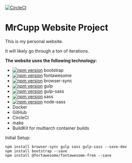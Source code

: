 [![CircleCI](https://circleci.com/gh/IamMrCupp/mrcupp-project/tree/master.svg?style=svg)](https://circleci.com/gh/IamMrCupp/mrcupp-project/tree/master)

# MrCupp Website Project

This is my personal website.

It will likely go through a ton of iterations.

**The website uses the following technology:**
- [![npm version](https://badge.fury.io/js/bootstrap.svg)](https://badge.fury.io/js/bootstrap)  bootstrap
- [![npm version](https://badge.fury.io/js/%40fortawesome%2Ffontawesome-free.svg)](https://badge.fury.io/js/%40fortawesome%2Ffontawesome-free)  fontawesome
- [![npm version](https://badge.fury.io/js/browser-sync.svg)](https://badge.fury.io/js/browser-sync)  browser-sync
- [![npm version](https://badge.fury.io/js/gulp.svg)](https://badge.fury.io/js/gulp)  gulp
- [![npm version](https://badge.fury.io/js/gulp-sass.svg)](https://badge.fury.io/js/gulp-sass)  gulp-sass
- [![npm version](https://badge.fury.io/js/sass.svg)](https://badge.fury.io/js/sass) sass
- [![npm version](https://badge.fury.io/js/node-sass.svg)](https://badge.fury.io/js/node-sass)  node-sass
- Docker
- GitHub
- CircleCI
- make
- BuildKit for multiarch container builds

Initial Setup:
``` 
npm install browser-sync gulp sass gulp-sass --save-dev
npm install bootstrap --save
npm install @fortawesome/fontawesome-free --save 